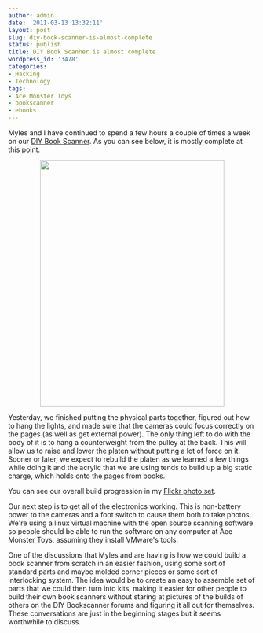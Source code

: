 ```yaml
---
author: admin
date: '2011-03-13 13:32:11'
layout: post
slug: diy-book-scanner-is-almost-complete
status: publish
title: DIY Book Scanner is almost complete
wordpress_id: '3478'
categories:
- Hacking
- Technology
tags:
- Ace Monster Toys
- bookscanner
- ebooks
---
```

Myles and I have continued to spend a few hours a couple of times a week on our <a href="http://www.diybookscanner.org">DIY Book Scanner</a>. As you can see below, it is mostly complete at this point.

<p style="text-align: center"><a href="http://www.flickr.com/photos/albill/5523878240/" title="Untitled by albill, on Flickr"><img src="https://farm6.static.flickr.com/5097/5523878240_b81269d34e.jpg" width="375" height="500" alt="" /></a> </p>

Yesterday, we finished putting the physical parts together, figured out how to hang the lights, and made sure that the cameras could focus correctly on the pages (as well as get external power). The only thing left to do with the body of it is to hang a counterweight from the pulley at the back. This will allow us to raise and lower the platen without putting a lot of force on it. Sooner or later, we expect to rebuild the platen as we learned a few things while doing it and the acrylic that we are using tends to build up a big static charge, which holds onto the pages from books.

You can see our overall build progression in my <a href="http://www.flickr.com/photos/albill/sets/72157625981974143/">Flickr photo set</a>.

Our next step is to get all of the electronics working. This is non-battery power to the cameras and a foot switch to cause them both to take photos. We're using a linux virtual machine with the open source scanning software so people should be able to run the software on any computer at Ace Monster Toys, assuming they install VMware's tools.

One of the discussions that Myles and are having is how we could build a book scanner from scratch in an easier fashion, using some sort of standard parts and maybe molded corner pieces or some sort of interlocking system. The idea would be to create an easy to assemble set of parts that we could then turn into kits, making it easier for other people to build their own book scanners without staring at pictures of the builds of others on the DIY Bookscanner forums and figuring it all out for themselves. These conversations are just in the beginning stages but it seems worthwhile to discuss.
